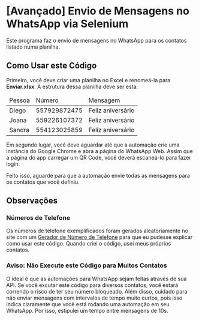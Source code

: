 # [Avançado] Envio de Mensagens no WhatsApp via Selenium
Este programa faz o envio de mensagens no WhatsApp para os contatos listado numa planilha.

## Como Usar este Código
Primeiro, você deve criar uma planilha no Excel e renomeá-la para __Enviar.xlsx__. A estrutura dessa planilha deve ser esta:

<table>
  <thead>
    <tr>
      <td>Pessoa</td>
      <td>Número</td>
      <td>Mensagem</td>
    </tr>
  </thead>
  <tbody>
    <tr>
      <td>Diego</td>
      <td>557929872475</td>
      <td>Feliz aniversário</td>
    </tr>
    <tr>
      <td>Joana</td>
      <td>559226107372</td>
      <td>Feliz aniversário</td>
    </tr>
    <tr>
      <td>Sandra</td>
      <td>554123025859</td>
      <td>Feliz aniversário</td>
    </tr>
  </tbody>
</table>

Em segundo lugar, você deve aguardar até que a automação crie uma instância do Google Chrome e abra a página do WhatsApp Web. Assim que a página do app carregar um QR Code, você deverá escaneá-lo para fazer login.

Feito isso, aguarde para que a automação envie todas as mensagens para os contatos que você definiu.

## Observações
### Números de Telefone
Os números de telefone exemplificados foram gerados aleatoriamente no site com um [Gerador de Número de Telefone](https://geradornv.com.br/gerador-telefone/) para que eu pudesse explicar como usar este código. Quando criei o código, usei meus próprios contatos.

### Aviso: Não Execute este Código para Muitos Contatos
O ideal é que as automações para WhatsApp sejam feitas através de sua API. Se você excutar este código para diversos contatos, você estará correndo o risco de ter seu número bloqueado. Além disso, cuidado para não enviar mensagens com intervalos de tempo muito curtos, pois isso indica claramente que você está rodando uma automação em seu WhatsApp. Por isso, estipulei um tempo entre mensagens de 10s.


